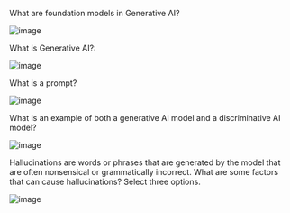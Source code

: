 
What are foundation models in Generative AI?

![image](https://github.com/tariqsheikhsw/GoogleCloudArchitectLabs/assets/54164634/4c6ef73b-9d2e-40e5-b81f-d9f41aad7744)


What is Generative AI?:

![image](https://github.com/tariqsheikhsw/GoogleCloudArchitectLabs/assets/54164634/b7c54e38-b45f-4326-b5f7-2b45d3eea5e2)


What is a prompt?

![image](https://github.com/tariqsheikhsw/GoogleCloudArchitectLabs/assets/54164634/0dff7398-4340-4a1a-923c-c5b92c276468)


What is an example of both a generative AI model and a discriminative AI model?

![image](https://github.com/tariqsheikhsw/GoogleCloudArchitectLabs/assets/54164634/af2373b9-47e1-49c6-8f1d-246db5022f8d)


Hallucinations are words or phrases that are generated by the model that are often nonsensical or grammatically incorrect. What are some factors that can cause hallucinations? Select three options.

![image](https://github.com/tariqsheikhsw/GoogleCloudArchitectLabs/assets/54164634/0b6849a5-c734-4246-aa26-69808482be90)
